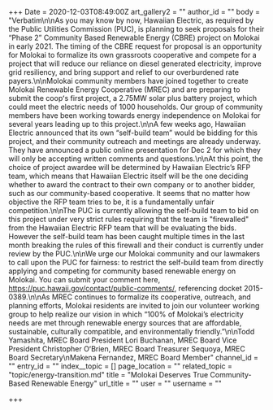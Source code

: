 +++
Date = 2020-12-03T08:49:00Z
art_gallery2 = ""
author_id = ""
body = "Verbatim\n\nAs you may know by now, Hawaiian Electric, as required by the Public Utilities Commission (PUC), is planning to seek proposals for their “Phase 2” Community Based Renewable Energy (CBRE) project on Molokai in early 2021. The timing of the CBRE request for proposal is an opportunity for Molokai to formalize its own grassroots cooperative and compete for a project that will reduce our reliance on diesel generated electricity, improve grid resiliency, and bring support and relief to our overburdened rate payers.\n\nMolokai community members have joined together to create Molokai Renewable Energy Cooperative (MREC) and are preparing to submit the coopʻs first project, a 2.75MW solar plus battery project, which could meet the electric needs of 1000 households. Our group of community members have been working towards energy independence on Molokai for several years leading up to this project.\n\nA few weeks ago, Hawaiian Electric announced that its own “self-build team” would be bidding for this project, and their community outreach and meetings are already underway. They have announced a public online presentation for Dec 2 for which they will only be accepting written comments and questions.\n\nAt this point, the choice of project awardee will be determined by Hawaiian Electric’s RFP team, which means that Hawaiian Electric itself will be the one deciding whether to award the contract to their own company or to another bidder, such as our community-based cooperative. It seems that no matter how objective the RFP team tries to be, it is a fundamentally unfair competition.\n\nThe PUC is currently allowing the self-build team to bid on this project under very strict rules requiring that the team is \"firewalled\" from the Hawaiian Electric RFP team that will be evaluating the bids. However the self-build team has been caught multiple times in the last month breaking the rules of this firewall and their conduct is currently under review by the PUC.\n\nWe urge our Molokai community and our lawmakers to call upon the PUC for fairness: to restrict the self-build team from directly applying and competing for community based renewable energy on Molokai. You can submit your comment here, ​https://puc.hawaii.gov/contact/public-comments/​, referencing docket 2015-0389.\n\nAs MREC continues to formalize its cooperative, outreach, and planning efforts, Molokai residents are invited to join our volunteer working group to help realize our vision in which “100% of Molokai’s electricity needs are met through renewable energy sources that are affordable, sustainable, culturally compatible, and environmentally friendly.”\n\nTodd Yamashita, MREC Board President Lori Buchanan, MREC Board Vice President Christopher OʻBrien, MREC Board Treasurer Sequoya, MREC Board Secretary\nMakena Fernandez, MREC Board Member"
channel_id = ""
entry_id = ""
index__topic = []
page_location = ""
related_topic = "topic/energy-transition.md"
title = "Molokai Deserves True Community-Based Renewable Energy"
url_title = ""
user = ""
username = ""

+++

